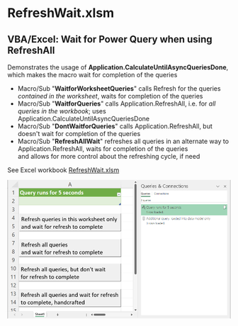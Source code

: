 # RefreshWait.xlsm

## VBA/Excel: Wait for Power Query when using RefreshAll

Demonstrates the usage of **Application.CalculateUntilAsyncQueriesDone**,<br />which makes the macro wait for completion of the queries

- Macro/Sub "**WaitforWorksheetQueries**" calls Refresh for the queries _contained in the worksheet_, waits for completion of the queries
- Macro/Sub "**WaitforQueries**" calls Application.RefreshAll, i.e. for _all queries in the workbook_; uses Application.CalculateUntilAsyncQueriesDone
- Macro/Sub "**DontWaitforQueries**" calls Application.RefreshAll, but doesn't wait for completion of the queries
- Macro/Sub "**RefreshAllWait**" refreshes all queries in an alternate way to Application.RefreshAll, waits for completion of the queries<br />and allows for more control about the refreshing cycle, if need

See Excel workbook [RefreshWait.xlsm](./RefreshWait.xlsm)

![sheet1](./img/sheet1.png)

